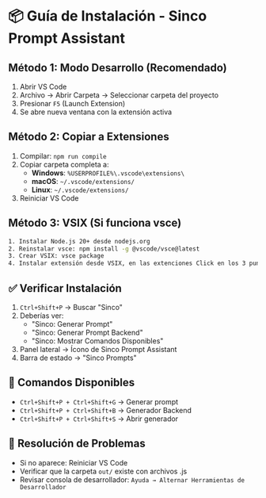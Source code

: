 # 📦 Guía de Instalación - Sinco Prompt Assistant

## Método 1: Modo Desarrollo (Recomendado)
1. Abrir VS Code
2. Archivo → Abrir Carpeta → Seleccionar carpeta del proyecto
3. Presionar `F5` (Launch Extension)
4. Se abre nueva ventana con la extensión activa

## Método 2: Copiar a Extensiones
1. Compilar: `npm run compile`
2. Copiar carpeta completa a:
   - **Windows**: `%USERPROFILE%\.vscode\extensions\`
   - **macOS**: `~/.vscode/extensions/`
   - **Linux**: `~/.vscode/extensions/`
3. Reiniciar VS Code

## Método 3: VSIX (Si funciona vsce)
```bash
1. Instalar Node.js 20+ desde nodejs.org
2. Reinstalar vsce: npm install -g @vscode/vsce@latest
3. Crear VSIX: vsce package
4. Instalar extensión desde VSIX, en las extenciones Click en los 3 puntos → Install from VSIX... Seleccionar el archivo: sinco-prompt-assistant-0.0.1.vsix
```

## ✅ Verificar Instalación
1. `Ctrl+Shift+P` → Buscar "Sinco"
2. Deberías ver:
   - "Sinco: Generar Prompt"
   - "Sinco: Generar Prompt Backend"
   - "Sinco: Mostrar Comandos Disponibles"
3. Panel lateral → Ícono de Sinco Prompt Assistant
4. Barra de estado → "Sinco Prompts"

## 🎯 Comandos Disponibles
- `Ctrl+Shift+P + Ctrl+Shift+G` → Generar prompt
- `Ctrl+Shift+P + Ctrl+Shift+B` → Generador Backend
- `Ctrl+Shift+P + Ctrl+Shift+S` → Abrir generador

## 🐛 Resolución de Problemas
- Si no aparece: Reiniciar VS Code
- Verificar que la carpeta `out/` existe con archivos .js
- Revisar consola de desarrollador: `Ayuda → Alternar Herramientas de Desarrollador`